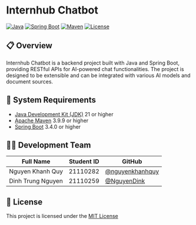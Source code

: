 # Internhub Chatbot

[![Java](https://img.shields.io/badge/Java-21-orange.svg)](https://www.oracle.com/java/technologies/downloads/)
[![Spring Boot](https://img.shields.io/badge/Spring_Boot-3.4.0-green.svg)](https://spring.io/projects/spring-boot)
[![Maven](https://img.shields.io/badge/Maven-3.9.9-red.svg)](https://maven.apache.org/download.cgi)
[![License](https://img.shields.io/badge/License-MIT-green.svg)](/LICENSE)

## 📋 Overview

Internhub Chatbot is a backend project built with Java and Spring Boot, providing RESTful APIs for AI-powered chat functionalities. The project is designed to be extensible and can be integrated with various AI models and document sources.

## 🔧 System Requirements

- [Java Development Kit (JDK)](https://www.oracle.com/java/technologies/downloads/) 21 or higher
- [Apache Maven](https://maven.apache.org/download.cgi) 3.9.9 or higher
- [Spring Boot](https://spring.io/projects/spring-boot) 3.4.0 or higher

## 👨‍💻 Development Team

| Full Name         | Student ID | GitHub                                               |
|-------------------|------------|------------------------------------------------------|
| Nguyen Khanh Quy  | 21110282   | [@nguyenkhanhquy](https://github.com/nguyenkhanhquy) |
| Dinh Trung Nguyen | 21110259   | [@NguyenDink](https://github.com/NguyenDink)         |

## 📄 License

This project is licensed under the [MIT License](/LICENSE)
